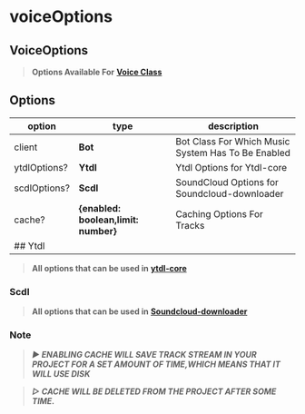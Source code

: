 # voiceOptions

## VoiceOptions

> **Options Available For** [**Voice Class**](../../class/voice.md)

## Options

| option       | type                                 | description                                        |
| ------------ | ------------------------------------ | -------------------------------------------------- |
| client       | **Bot**                              | Bot Class For Which Music System Has To Be Enabled |
| ytdlOptions? | **Ytdl**                             | Ytdl Options for Ytdl-core                         |
| scdlOptions? | **Scdl**                             | SoundCloud Options for Soundcloud-downloader       |
| cache?       | **{enabled: boolean,limit: number}** | Caching Options For Tracks                         |
| ## Ytdl      |                                      |                                                    |

> **All options that can be used in** [**ytdl-core**](https://npmjs.com/ytdl-core)

### Scdl

> **All options that can be used in** [**Soundcloud-downloader**](https://npmjs.com/soundcloud-downloader)

### Note

> _**▶ ENABLING CACHE WILL SAVE TRACK STREAM IN YOUR PROJECT FOR A SET AMOUNT OF TIME,WHICH MEANS THAT IT WILL USE DISK**_

> _**▷ CACHE WILL BE DELETED FROM THE PROJECT AFTER SOME TIME.**_
